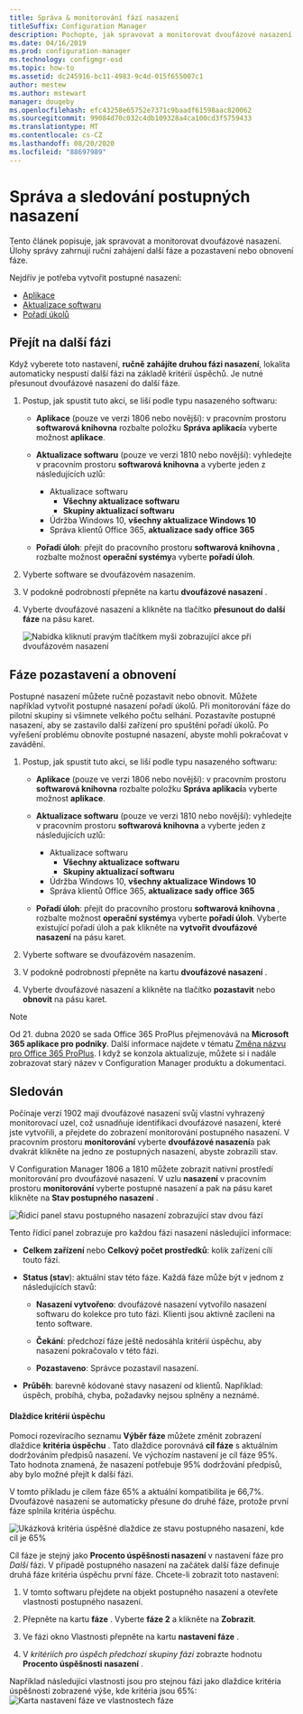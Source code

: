 ```yaml
---
title: Správa & monitorování fází nasazení
titleSuffix: Configuration Manager
description: Pochopte, jak spravovat a monitorovat dvoufázové nasazení softwaru v Configuration Manager.
ms.date: 04/16/2019
ms.prod: configuration-manager
ms.technology: configmgr-osd
ms.topic: how-to
ms.assetid: dc245916-bc11-4983-9c4d-015f655007c1
author: mestew
ms.author: mstewart
manager: dougeby
ms.openlocfilehash: efc43258e65752e7371c9baadf61598aac820062
ms.sourcegitcommit: 99084d70c032c4db109328a4ca100cd3f5759433
ms.translationtype: MT
ms.contentlocale: cs-CZ
ms.lasthandoff: 08/20/2020
ms.locfileid: "88697989"
---
```

# <a name="manage-and-monitor-phased-deployments"></a>Správa a sledování postupných nasazení

Tento článek popisuje, jak spravovat a monitorovat dvoufázové nasazení. Úlohy správy zahrnují ruční zahájení další fáze a pozastavení nebo obnovení fáze. 

Nejdřív je potřeba vytvořit postupné nasazení: 
- [Aplikace](create-phased-deployment-for-task-sequence.md?toc=/mem/configmgr/apps/toc.json&bc=/mem/configmgr/apps/breadcrumb/toc.json)  
- [Aktualizace softwaru](create-phased-deployment-for-task-sequence.md?toc=/mem/configmgr/sum/toc.json&bc=/mem/configmgr/sum/breadcrumb/toc.json)  
- [Pořadí úkolů](create-phased-deployment-for-task-sequence.md)  



## <a name="move-to-the-next-phase"></a><a name="bkmk_move"></a> Přejít na další fázi

Když vyberete toto nastavení, **ručně zahájíte druhou fázi nasazení**, lokalita automaticky nespustí další fázi na základě kritérií úspěchů. Je nutné přesunout dvoufázové nasazení do další fáze.  

1. Postup, jak spustit tuto akci, se liší podle typu nasazeného softwaru:  

    - **Aplikace** (pouze ve verzi 1806 nebo novější): v pracovním prostoru **softwarová knihovna** rozbalte položku **Správa aplikací**a vyberte možnost **aplikace**.   

    - **Aktualizace softwaru** (pouze ve verzi 1810 nebo novější): vyhledejte v pracovním prostoru **softwarová knihovna** a vyberte jeden z následujících uzlů:    
        - Aktualizace softwaru  
            - **Všechny aktualizace softwaru**  
            - **Skupiny aktualizací softwaru**   
        - Údržba Windows 10, **všechny aktualizace Windows 10**  
        - Správa klientů Office 365, **aktualizace sady office 365**  

    - **Pořadí úloh**: přejít do pracovního prostoru **softwarová knihovna** , rozbalte možnost **operační systémy**a vyberte **pořadí úloh**.   

2. Vyberte software se dvoufázovém nasazením.  

3. V podokně podrobností přepněte na kartu **dvoufázové nasazení** .  

4. Vyberte dvoufázové nasazení a klikněte na tlačítko **přesunout do další fáze** na pásu karet.  

    ![Nabídka kliknutí pravým tlačítkem myši zobrazující akce při dvoufázovém nasazení](media/Suspend-phased-deployment.PNG)



## <a name="suspend-and-resume-phases"></a><a name="bkmk_suspend"></a> Fáze pozastavení a obnovení 

Postupné nasazení můžete ručně pozastavit nebo obnovit. Můžete například vytvořit postupné nasazení pořadí úkolů. Při monitorování fáze do pilotní skupiny si všimnete velkého počtu selhání. Pozastavíte postupné nasazení, aby se zastavilo další zařízení pro spuštění pořadí úkolů. Po vyřešení problému obnovíte postupné nasazení, abyste mohli pokračovat v zavádění. 

1. Postup, jak spustit tuto akci, se liší podle typu nasazeného softwaru:  

    - **Aplikace** (pouze ve verzi 1806 nebo novější): v pracovním prostoru **softwarová knihovna** rozbalte položku **Správa aplikací**a vyberte možnost **aplikace**.   

    - **Aktualizace softwaru** (pouze ve verzi 1810 nebo novější): vyhledejte v pracovním prostoru **softwarová knihovna** a vyberte jeden z následujících uzlů:    
        - Aktualizace softwaru  
            - **Všechny aktualizace softwaru**  
            - **Skupiny aktualizací softwaru**   
        - Údržba Windows 10, **všechny aktualizace Windows 10**  
        - Správa klientů Office 365, **aktualizace sady office 365**  

    - **Pořadí úloh**: přejít do pracovního prostoru **softwarová knihovna** , rozbalte možnost **operační systémy**a vyberte **pořadí úloh**. Vyberte existující pořadí úloh a pak klikněte na **vytvořit dvoufázové nasazení** na pásu karet.  

2. Vyberte software se dvoufázovém nasazením.  

3. V podokně podrobností přepněte na kartu **dvoufázové nasazení** .  

4. Vyberte dvoufázové nasazení a klikněte na tlačítko **pozastavit** nebo **obnovit** na pásu karet. 

> [!NOTE]
> Od 21. dubna 2020 se sada Office 365 ProPlus přejmenovává na **Microsoft 365 aplikace pro podniky**. Další informace najdete v tématu [Změna názvu pro Office 365 ProPlus](/deployoffice/name-change). I když se konzola aktualizuje, můžete si i nadále zobrazovat starý název v Configuration Manager produktu a dokumentaci. 

<!-- Removed for 1806, need to clarify behavior with engineering
When you suspend a phased deployment, it sets the available and deadline times on the active deployments to a future time. When you resume, it generates a new schedule based on when you resume the phased deployment. The new schedule helps to avoid problems if you resume after the original deadline. For example, the initial schedule has the required deadline seven days after the deployment is available. You suspend it on the second day. If you aren't ready to resume it until day eight, you don't want the deployment to be immediately past the deadline. So it generates a new deadline starting from when you resume the phased deployment on day eight. 
-->


## <a name="monitor"></a><a name="bkmk_monitor"></a> Sledován
<!--1358577-->
Počínaje verzí 1902 mají dvoufázové nasazení svůj vlastní vyhrazený monitorovací uzel, což usnadňuje identifikaci dvoufázové nasazení, které jste vytvořili, a přejdete do zobrazení monitorování postupného nasazení. V pracovním prostoru **monitorování** vyberte **dvoufázové nasazení**a pak dvakrát klikněte na jedno ze postupných nasazení, abyste zobrazili stav. <!--3555949-->

V Configuration Manager 1806 a 1810 můžete zobrazit nativní prostředí monitorování pro dvoufázové nasazení. V uzlu **nasazení** v pracovním prostoru **monitorování** vyberte postupné nasazení a pak na pásu karet klikněte na **Stav postupného nasazení** .

![Řídicí panel stavu postupného nasazení zobrazující stav dvou fází](media/1358577-phased-deployment-status.png)

Tento řídicí panel zobrazuje pro každou fázi nasazení následující informace:  

- **Celkem zařízení** nebo **Celkový počet prostředků**: kolik zařízení cílí touto fází.  

- **Status (stav**): aktuální stav této fáze. Každá fáze může být v jednom z následujících stavů:  

    - **Nasazení vytvořeno**: dvoufázové nasazení vytvořilo nasazení softwaru do kolekce pro tuto fázi. Klienti jsou aktivně zacíleni na tento software.  

    - **Čekání**: předchozí fáze ještě nedosáhla kritérií úspěchu, aby nasazení pokračovalo v této fázi.  

    - **Pozastaveno**: Správce pozastavil nasazení.  

- **Průběh**: barevně kódované stavy nasazení od klientů. Například: úspěch, probíhá, chyba, požadavky nejsou splněny a neznámé. 

#### <a name="success-criteria-tile"></a>Dlaždice kritérií úspěchu

Pomocí rozevíracího seznamu **Výběr fáze** můžete změnit zobrazení dlaždice **kritéria úspěchu** . Tato dlaždice porovnává **cíl fáze** s aktuálním dodržováním předpisů nasazení. Ve výchozím nastavení je cíl fáze 95%. Tato hodnota znamená, že nasazení potřebuje 95% dodržování předpisů, aby bylo možné přejít k další fázi.

V tomto příkladu je cílem fáze 65% a aktuální kompatibilita je 66,7%. Dvoufázové nasazení se automaticky přesune do druhé fáze, protože první fáze splnila kritéria úspěchu.  

   ![Ukázková kritéria úspěšné dlaždice ze stavu postupného nasazení, kde cíl je 65%](media/pod-status-success-criteria-tile.png)

Cíl fáze je stejný jako **Procento úspěšnosti nasazení** v nastavení fáze pro *Další* fázi. V případě postupného nasazení na začátek další fáze definuje druhá fáze kritéria úspěchu první fáze. Chcete-li zobrazit toto nastavení: 

1. V tomto softwaru přejdete na objekt postupného nasazení a otevřete vlastnosti postupného nasazení.  

2. Přepněte na kartu **fáze** . Vyberte **fáze 2** a klikněte na **Zobrazit**.  

3. Ve fázi okno Vlastnosti přepněte na kartu **nastavení fáze** .  

4. V *kritériích pro úspěch předchozí skupiny fází* zobrazte hodnotu **Procento úspěšnosti nasazení** .  

Například následující vlastnosti jsou pro stejnou fázi jako dlaždice kritéria úspěšnosti zobrazené výše, kde kritéria jsou 65%:  
![Karta nastavení fáze ve vlastnostech fáze](media/phase-properties-phase-settings.png)